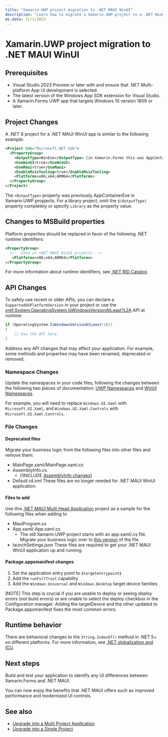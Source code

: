 ```yaml
---
title: "Xamarin.UWP project migration to .NET MAUI WinUI"
description: "Learn how to migrate a Xamarin.UWP project to a .NET WinUI project."
ms.date: 11/1/2023
---
```


# Xamarin.UWP project migration to .NET MAUI WinUI

## Prerequisites
- Visual Studio 2023 Preview or later with and ensure that .NET Multi-platform App UI development is selected. 
- The latest version of the Windows App SDK extension for Visual Studio.
- A Xamarin.Forms UWP app that targets Windows 10 version 1809 or later.

## Project Changes

A .NET 8 project for a .NET MAUI WinUI app is similar to the following example:

```xml
<Project Sdk="Microsoft.NET.Sdk">
  <PropertyGroup>
    <OutputType>WinExe</OutputType> (in Xamarin.Forms this was AppContainerExe)
    <UseWinUI>true</UseWinUI>
    <UseMaui>true</UseMaui>
    <EnableMsixTooling>true</EnableMsixTooling>
    <Platforms>x86;x64;ARM64</Platforms>
  </PropertyGroup>
</Project>
```


The `<OutputType>` property was previously AppContainerExe in Xamarin.UWP propjects. For a library project, omit the `$(OutputType)` property completely or specify `Library` as the property value.

## Changes to MSBuild properties

Platform properties should be replaced in favor of the following .NET runtime identifiers:

```xml
<PropertyGroup>
  <!-- Used in >NET MAUI WinUI projects -->
   <Platforms>x86;x64;ARM64</Platforms>
</PropertyGroup>
```
For more information about runtime identifiers, see [.NET RID Catalog](/dotnet/core/rid-catalog).

## API Changes

To safely use recent or older APIs, you can declare a `SupportedOSPlatformVersion` in your project or use the <xref:System.OperatingSystem.IsWindowsVersionAtLeast%2A> API at runtime:

```csharp
if (OperatingSystem.IsWindowsVersionAtLeast(10))
{
    // Use the API here
}
```

Address any API changes that may affect your application.  For example, some methods and properties may have been renamed, deprecated or removed. 

### Namespace Changes 

Update the namespaces in your code files, following the changes between the following two pieces of documentation: [UWP Namespaces](/uwp/api/) and [WinUI Namespaces](/windows/winui/api/).

For example, you will need to replace `Windows.UI.Xaml` with `Microsoft.UI.Xaml`, and `Windows.UI.Xaml.Controls` with `Microsoft.UI.Xaml.Controls`. 

### File Changes

#### Deprecated files

Migrate your business logic from the following files into other files and remove them:
- MainPage.xaml/MainPage.xaml.cs
- AssemblyInfo.cs
  - [!INCLUDE [AssemblyInfo changes](includes/assemblyinfo-changes.md)]
- Default.rd.xml
These files are no longer needed for .NET MAUI WinUI application. 

#### Files to add 
Use this [.NET MAUI Multi Head Application](https://github.com/mattleibow/MauiMultiHeadProject/tree/main/sample/MauiMultiHeadApp/MauiMultiHeadApp.WinUI) project as a sample for the following files when adding to 
- MauiProgram.cs
- App.xaml/ App.xaml.cs 
  - The old Xamarin.UWP project starts with an app.xaml/.cs file. Migrate your business logic over to [this version](https://github.com/mattleibow/MauiMultiHeadProject/blob/main/sample/MauiMultiHeadApp/MauiMultiHeadApp.WinUI/App.xaml) of the file.
- launchSettings.json
These files are required to get your .NET MAUI WinUI application up and running. 

#### Package.appxmanifest changes
1. Set the application entry point to `$targetentrypoint$`
2. Add the `runFullTrust` capability
3. Add the `Windows.Universal` and `Windows.Desktop` target device families

[NOTE] This step is crucial if you are unable to deploy or seeing deploy errors (not build errors) or are unable to select the deploy checkbox in the Configuration manager. Adding the targetDevice and the other updated to Package.appxmanifest fixes the most common errors. 

## Runtime behavior

There are behavioral changes to the `String.IndexOf()` method in .NET 5+ on different platforms. For more information, see [.NET globalization and ICU](/dotnet/standard/globalization-localization/globalization-icu).

## Next steps
Build and test your application to identify any UI differences between Xamarin.Forms and .NET MAUI. 

You can now enjoy the benefits that .NET MAUI offers such as improved performance and modernized UI controls. 
## See also

- [Upgrade into a Multi Project Application](/dotnet/maui/migration/multi-project-to-multi-project)
- [Upgrade into a Single Project](/dotnet/maui/migration/multi-project-to-multi-project)
